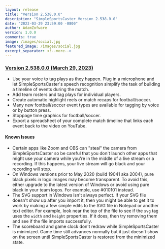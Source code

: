 ```yaml
---
layout: release
title: "Version 2.538.0.0"
description: "SimpleSportsCaster Version 2.538.0.0"
date: "2023-03-29 23:59:00 -0800"
author: AdamZofware
version: 1.0.0
comments: true
image: /images/social.jpg
featured_image: /images/social.jpg
excerpt_separator: <!--more-->
---
```


### [Version 2.538.0.0 (March 29, 2023)]({{page.url}})

* Use your voice to tag plays as they happen. Plug in a microphone and let SimpleSportsCaster's speech recognition simplify the task of building a timeline of events during the match.
* Add team rosters and tag plays for individual players.
* Create automatic highlight reels or match recaps for football/soccer.
* Many new football/soccer event types are available for tagging by voice or by button press.
* Stoppage time graphics for football/soccer.
* Export a spreadsheet of your complete match timeline that links each event back to the video on YouTube.

<!--more-->

#### Known Issues

* Certain apps like Zoom and OBS can "steal" the camera from SimpleSportsCaster so be careful that you don't launch other apps that might use your camera while you're in the middle of a live stream or a recording. If this happens, your live stream will go black and your recording will stop.
* On Windows versions prior to May 2020 (build 19041 aka 2004), pure black pixels in logo images may become transparent. To avoid this, either upgrade to the latest version of Windows or avoid using pure black in your team logos. For example, use #010101 instead.
* The SVG support in Windows isn't always perfect. If your SVG file doesn't show up after you import it, then you might be able to get it to work by making a few simple edits to the SVG file in Notepad or another text editor. For example, look near the top of the file to see if the `svg` tag uses the `width` and `height` properties. If it does, then try removing them and see if the file imports successfully.
* The scoreboard and game clock don't redraw while SimpleSportsCaster is minimized. Game time still advances normally but it just doesn't show on the screen until SimpleSportsCaster is restored from the minimized state.
